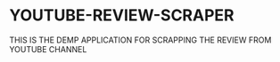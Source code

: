 # YOUTUBE-REVIEW-SCRAPER
THIS IS THE DEMP APPLICATION FOR SCRAPPING THE REVIEW FROM YOUTUBE CHANNEL 
